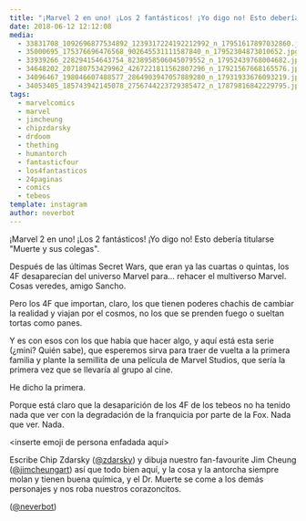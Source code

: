 ```yaml
---
title: "¡Marvel 2 en uno! ¡Los 2 fantásticos! ¡Yo digo no! Esto debería titularse \"Muerte y sus colegas\""
date: 2018-06-12 12:12:08
media: 
  - 33831708_1092696877534892_1239317224192212992_n_17951617897032860.jpg
  - 35000695_175376696476568_902645531111587840_n_17952304873010652.jpg
  - 33939266_228294154643754_8238958506045079552_n_17952439768004682.jpg
  - 34648202_207180753429962_4267221811562807296_n_17921567668165576.jpg
  - 34096467_198046607488577_2864903947057889280_n_17931933676093219.jpg
  - 34053405_185743942145078_2756744223729385472_n_17879816842229795.jpg
tags: 
  - marvelcomics
  - marvel
  - jimcheung
  - chipzdarsky
  - drdoom
  - thething
  - humantorch
  - fantasticfour
  - los4fantasticos
  - 24paginas
  - comics
  - tebeos
template: instagram
author: neverbot
---
```


¡Marvel 2 en uno! ¡Los 2 fantásticos! ¡Yo digo no! Esto debería titularse "Muerte y sus colegas".


Después de las últimas Secret Wars, que eran ya las cuartas o quintas, los 4F desaparecían del universo Marvel para... rehacer el multiverso Marvel. Cosas veredes, amigo Sancho.


Pero los 4F que importan, claro, los que tienen poderes chachis de cambiar la realidad y viajan por el cosmos, no los que se prenden fuego o sueltan tortas como panes.


Y es con esos con los que había que hacer algo, y aquí está esta serie (¿mini? Quién sabe), que esperemos sirva para traer de vuelta a la primera familia y plante la semillita de una película de Marvel Studios, que sería la primera vez que se llevaría al grupo al cine.


He dicho la primera.


Porque está claro que la desaparición de los 4F de los tebeos no ha tenido nada que ver con la degradación de la franquicia por parte de la Fox. Nada que ver. Nada.


<inserte emoji de persona enfadada aquí>


Escribe Chip Zdarsky ([@zdarsky](https://instagram.com/zdarsky)) y dibuja nuestro fan-favourite Jim Cheung ([@jimcheungart](https://instagram.com/jimcheungart)) así que todo bien aquí, y la cosa y la antorcha siempre molan y tienen buena química, y el Dr. Muerte se come a los demás personajes y nos roba nuestros corazoncitos.


([@neverbot](https://instagram.com/neverbot))



